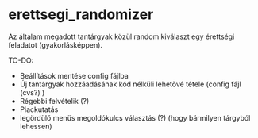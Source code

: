# erettsegi_randomizer
Az általam megadott tantárgyak közül random kiválaszt egy érettségi feladatot (gyakorlásképpen).

TO-DO:
  - Beállítások mentése config fájlba
  - Új tantárgyak hozzáadásának kód nélküli lehetővé tétele (config fájl (cvs?) )
  - Régebbi felvételik (?) 
  - Piackutatás
  - legördülő menüs megoldókulcs választás (?) (hogy bármilyen tárgyból lehessen)
